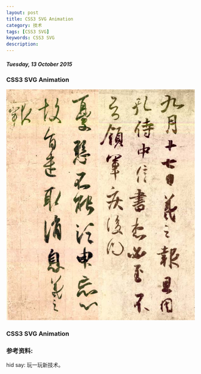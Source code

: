 ```yaml
---
layout: post
title: CSS3 SVG Animation
category: 技术
tags: [CSS3 SVG]
keywords: CSS3 SVG
description:
---
```


##### Tuesday, 13 October 2015

### CSS3 SVG Animation

![王羲之](/../../assets/img/tech/2015/wangxizhi_3.jpg)

### CSS3 SVG Animation

### 参考资料:

hid say: 玩一玩新技术。




